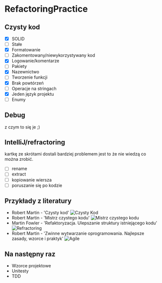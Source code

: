 # RefactoringPractice

## Czysty kod
 - [X] SOLID
 - [ ] Stałe
 - [X] Formatowanie
 - [ ] Zakomentowany/niewykorzystywany kod
 - [X] Logowanie/komentarze
 - [ ] Pakiety
 - [X] Nazewnictwo
 - [ ] Tworzenie funkcji
 - [X] Brak powtórzeń
 - [ ] Operacje na stringach
 - [X] Jeden język projektu
 - [ ] Enumy

 ## Debug
  z czym to się je ;)
 ## IntelliJ/refractoring 
 kartkę ze skrótami dostali bardziej problemem jest to że nie wiedzą co można zrobić.
 - [ ]  rename
 - [ ] extract
 - [ ] kopiowanie wiersza
 - [ ]  poruszanie się po kodzie
  
 ## Przykłady z literatury

 - Robert Martin - 'Czysty kod'
![Czysty Kod](https://static01.helion.com.pl/global/okladki/326x466/77cf06aaf69c1a4c4fb5e8d98a8f131d,czykov.jpg)
 - Robert Martin - 'Mistrz czystego kodu'
 ![Mistrz czystego kodu](https://static01.helion.com.pl/global/okladki/326x466/4bbdb51e187ba5e59bc500eae7df9b30,mckkod.jpg)
 - Martin Fowler - 'Refaktoryzacja. Ulepszanie struktury istniejącego kodu'
 ![Refractoring](https://static01.helion.com.pl/global/okladki/326x466/4094b1257bcec55619ea6ab326264264,refukv.jpg)
- Robert Martin - 'Zwinne wytwarzanie oprogramowania. Najlepsze zasady, wzorce i praktyk'
![Agile](https://static01.helion.com.pl/global/okladki/326x466/0e5755c420f1db6a3022e9882ee57c74,zwiwyv.jpg)

## Na następny raz

 - Wzorce projektowe
 - Unitesty
 - TDD
